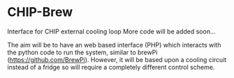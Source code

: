 # CHIP-Brew
Interface for CHIP external cooling loop 
More code will be added soon...

The aim will be to have an web based interface (PHP) which interacts with the python code to run the system, similar to brewPi (https://github.com/BrewPi).  However, it will be based upon a cooling circuit instead of a fridge so will require a completely different control scheme.
